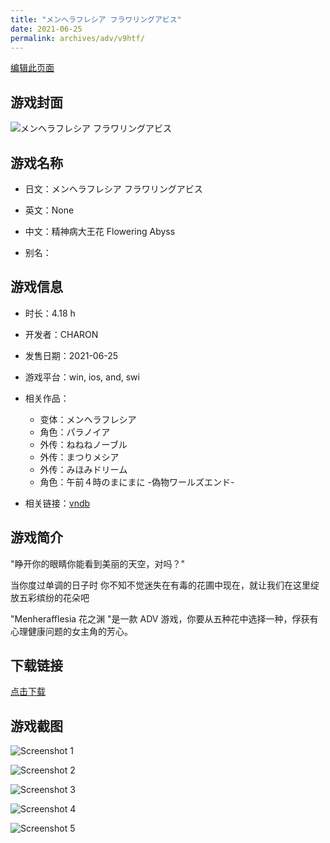 ```yaml
---
title: "メンヘラフレシア フラワリングアビス"
date: 2021-06-25
permalink: archives/adv/v9htf/
---
```

[编辑此页面](https://github.com/ACG-3/ADV3-source/blob/main/source/_posts/%E3%83%A1%E3%83%B3%E3%83%98%E3%83%A9%E3%83%95%E3%83%AC%E3%82%B7%E3%82%A2%20%E3%83%95%E3%83%A9%E3%83%AF%E3%83%AA%E3%83%B3%E3%82%B0%E3%82%A2%E3%83%93%E3%82%B9.md)

## 游戏封面

![メンヘラフレシア フラワリングアビス](https://pan.timero.xyz/d/onedrive/img_lib_001/%E3%83%A1%E3%83%B3%E3%83%98%E3%83%A9%E3%83%95%E3%83%AC%E3%82%B7%E3%82%A2%20%E3%83%95%E3%83%A9%E3%83%AF%E3%83%AA%E3%83%B3%E3%82%B0%E3%82%A2%E3%83%93%E3%82%B9_cover.avif)


## 游戏名称

- 日文：メンヘラフレシア フラワリングアビス
- 英文：None
- 中文：精神病大王花 Flowering Abyss

- 别名：


## 游戏信息

- 时长：4.18 h
- 开发者：CHARON
- 发售日期：2021-06-25
- 游戏平台：win, ios, and, swi
- 相关作品：
   - 变体：メンヘラフレシア
   - 角色：パラノイア
   - 外传：ねねねノーブル
   - 外传：まつりメシア
   - 外传：みほみドリーム
   - 角色：午前４時のまにまに -偽物ワールズエンド-

- 相关链接：[vndb](https://vndb.org/v30423)


## 游戏简介

"睁开你的眼睛你能看到美丽的天空，对吗？"

当你度过单调的日子时 你不知不觉迷失在有毒的花圃中现在，就让我们在这里绽放五彩缤纷的花朵吧

"Menherafflesia 花之渊 "是一款 ADV 游戏，你要从五种花中选择一种，俘获有心理健康问题的女主角的芳心。




## 下载链接

[点击下载](https://pan.timero.xyz/onedrive/adv_lib_001/%E3%83%A1%E3%83%B3%E3%83%98%E3%83%A9%E3%83%95%E3%83%AC%E3%82%B7%E3%82%A2%20%E3%83%95%E3%83%A9%E3%83%AF%E3%83%AA%E3%83%B3%E3%82%B0%E3%82%A2%E3%83%93%E3%82%B9)


## 游戏截图


![Screenshot 1](https://pan.timero.xyz/d/onedrive/img_lib_001/%E3%83%A1%E3%83%B3%E3%83%98%E3%83%A9%E3%83%95%E3%83%AC%E3%82%B7%E3%82%A2%20%E3%83%95%E3%83%A9%E3%83%AF%E3%83%AA%E3%83%B3%E3%82%B0%E3%82%A2%E3%83%93%E3%82%B9_Screenshot_1.avif)

![Screenshot 2](https://pan.timero.xyz/d/onedrive/img_lib_001/%E3%83%A1%E3%83%B3%E3%83%98%E3%83%A9%E3%83%95%E3%83%AC%E3%82%B7%E3%82%A2%20%E3%83%95%E3%83%A9%E3%83%AF%E3%83%AA%E3%83%B3%E3%82%B0%E3%82%A2%E3%83%93%E3%82%B9_Screenshot_2.avif)

![Screenshot 3](https://pan.timero.xyz/d/onedrive/img_lib_001/%E3%83%A1%E3%83%B3%E3%83%98%E3%83%A9%E3%83%95%E3%83%AC%E3%82%B7%E3%82%A2%20%E3%83%95%E3%83%A9%E3%83%AF%E3%83%AA%E3%83%B3%E3%82%B0%E3%82%A2%E3%83%93%E3%82%B9_Screenshot_3.avif)

![Screenshot 4](https://pan.timero.xyz/d/onedrive/img_lib_001/%E3%83%A1%E3%83%B3%E3%83%98%E3%83%A9%E3%83%95%E3%83%AC%E3%82%B7%E3%82%A2%20%E3%83%95%E3%83%A9%E3%83%AF%E3%83%AA%E3%83%B3%E3%82%B0%E3%82%A2%E3%83%93%E3%82%B9_Screenshot_4.avif)

![Screenshot 5](https://pan.timero.xyz/d/onedrive/img_lib_001/%E3%83%A1%E3%83%B3%E3%83%98%E3%83%A9%E3%83%95%E3%83%AC%E3%82%B7%E3%82%A2%20%E3%83%95%E3%83%A9%E3%83%AF%E3%83%AA%E3%83%B3%E3%82%B0%E3%82%A2%E3%83%93%E3%82%B9_Screenshot_5.avif)

